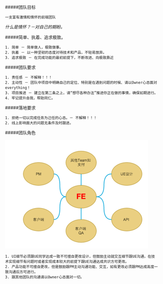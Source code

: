 #####团队目标

	一支富有激情和情怀的前端团队

*什么是情怀？－对自己的期盼。*

#####简单、执着、追求极致。

	1. 简单 － 简单做人，极致做事。
	2. 执着 － 以一种坚韧的态度对待技术和产品，不轻易放弃。
	3. 追求极致 － 在完成功能的最初前提下，不断改进、向极致靠近
	
#####团队要求

	1. 责任感 － 不解释！！！
	2. 主动性 － 团队中项目中明确自己的定位、特别是在遇到问题的时候、请以Owner心态面对everything！
	3. 项目推进 － 建立在第二条之上，请“想尽各种办法”推进你正在做的事情，确保如期进行。
	4. 牢记提升自我，帮助同仁。

#####落地要求

	1. 拒绝一切以完成任务为己任的心态。－ 不解释！！！
	2. 线上影响面大的问题无条件及时跟进。
	

#####团队角色


![主人翁心态](../notes/images/didi-fe-role.png)


	1. UI细节必须跟UE同学达成一致不可擅自更改设计，但鼓励主动就交互细节跟UE沟通，在技术实现细节有问题时或者实现成本较大的前提下跟UE沟通达成共识方可更改。
	2. 产品功能不可擅自更改，但是鼓励跟PM主动沟通功能、交互，如有更改必须跟PM达成高度一致沟通后方可进行。
	3. 跟其他团队的沟通请以Owner心态面对一切。


	